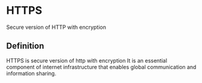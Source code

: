 # HTTPS

Secure version of HTTP with encryption

## Definition
HTTPS is secure version of http with encryption It is an essential component of internet infrastructure that enables global communication and information sharing.
